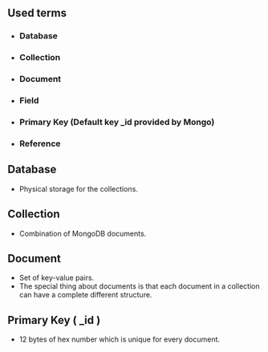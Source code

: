 ## Used terms

- ### Database
- ### Collection
- ### Document
- ### Field
- ### Primary Key (Default key _id provided by Mongo)
- ### Reference


## Database
- Physical storage for the collections.

## Collection
- Combination of MongoDB documents.

## Document
- Set of key-value pairs.
- The special thing about documents is that each document in a collection can have a complete different structure.

## Primary Key ( _id )
- 12 bytes of hex number which is unique for every document.